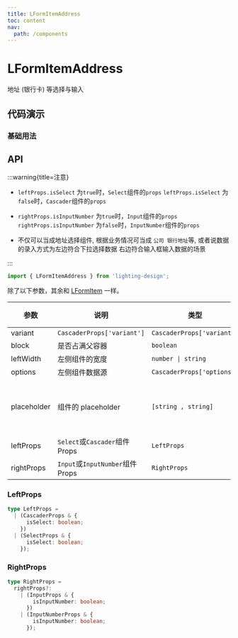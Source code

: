```yaml
---
title: LFormItemAddress
toc: content
nav:
  path: /components
---
```


# LFormItemAddress

地址 (银行卡) 等选择与输入

## 代码演示

### 基础用法

<!-- <code src='./demos/Demo1.tsx'></code>

### 改用 Select 组件与 InputNumer 组件

<code src='./demos/Demo2.tsx'></code> -->

## API

>

:::warning{title=注意}

- `leftProps.isSelect` 为`true`时，`Select`组件的`props` `leftProps.isSelect` 为`false`时，`Cascader`组件的`props`

- `rightProps.isInputNumber` 为`true`时，`Input`组件的`props` `rightProps.isInputNumber` 为`false`时，`InputNumber`组件的`props`

- 不仅可以当成地址选择组件, 根据业务情况可当成 `公司 银行地址`等, 或者说数据的录入方式为左边符合下拉选择数据 右边符合输入框输入数据的场景

:::

```ts
import { LFormItemAddress } from 'lighting-design';
```

除了以下参数，其余和 [LFormItem](/components/form-item) 一样。

| 参数        | 说明                             | 类型                        | 默认值                 |
| ----------- | -------------------------------- | --------------------------- | ---------------------- |
| variant     | `CascaderProps['variant']`       | `CascaderProps['variant']`  | `-`                    |
| block       | 是否占满父容器                   | `boolean`                   | `true`                 |
| leftWidth   | 左侧组件的宽度                   | `number \| string`          | `50%`                  |
| options     | 左侧组件数据源                   | `CascaderProps['options'] ` | `-`                    |
| placeholder | 组件的 placeholder               | `[string , string]`         | `['请选择', '请输入']` |
| leftProps   | `Select`或`Cascader`组件 Props   | `LeftProps`                 | `-`                    |
| rightProps  | `Input`或`InputNumber`组件 Props | `RightProps`                | `-`                    |

### LeftProps

```ts
type LeftProps =
  | (CascaderProps & {
      isSelect: boolean;
    })
  | (SelectProps & {
      isSelect: boolean;
    });
```

### RightProps

```ts
type RightProps =
  rightProps?:
    | (InputProps & {
        isInputNumber: boolean;
      })
    | (InputNumberProps & {
        isInputNumber: boolean;
      });
```

